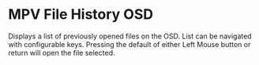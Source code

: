 # MPV File History OSD

Displays a list of previously opened files on the OSD.
List can be navigated with configurable keys.
Pressing the default of either Left Mouse button or return will open the file selected.